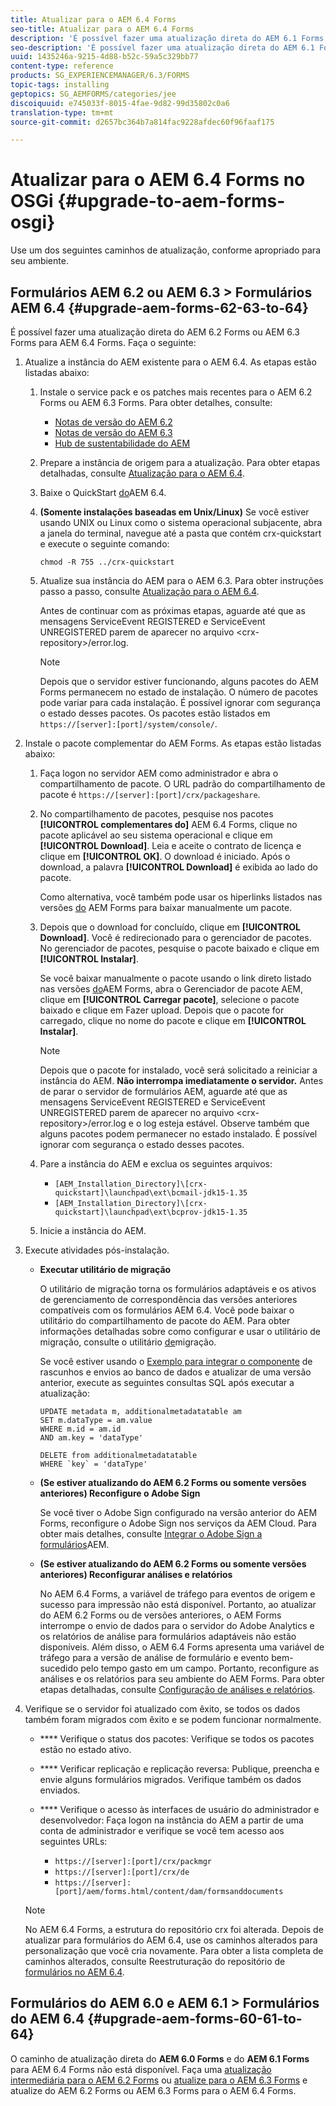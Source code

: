 ```yaml
---
title: Atualizar para o AEM 6.4 Forms
seo-title: Atualizar para o AEM 6.4 Forms
description: 'É possível fazer uma atualização direta do AEM 6.1 Forms, AEM 6.2 Forms e LiveCycle ES4 SP1 para AEM 6.3 Forms. '
seo-description: 'É possível fazer uma atualização direta do AEM 6.1 Forms, AEM 6.2 Forms e LiveCycle ES4 SP1 para AEM 6.3 Forms. '
uuid: 1435246a-9215-4d88-b52c-59a5c329bb77
content-type: reference
products: SG_EXPERIENCEMANAGER/6.3/FORMS
topic-tags: installing
geptopics: SG_AEMFORMS/categories/jee
discoiquuid: e745033f-8015-4fae-9d82-99d35802c0a6
translation-type: tm+mt
source-git-commit: d2657bc364b7a814fac9228afdec60f96faaf175

---
```



# Atualizar para o AEM 6.4 Forms no OSGi {#upgrade-to-aem-forms-osgi}

Use um dos seguintes caminhos de atualização, conforme apropriado para seu ambiente.

## Formulários AEM 6.2 ou AEM 6.3 > Formulários AEM 6.4 {#upgrade-aem-forms-62-63-to-64}

É possível fazer uma atualização direta do AEM 6.2 Forms ou AEM 6.3 Forms para AEM 6.4 Forms. Faça o seguinte:

1. Atualize a instância do AEM existente para o AEM 6.4. As etapas estão listadas abaixo:

   1. Instale o service pack e os patches mais recentes para o AEM 6.2 Forms ou AEM 6.3 Forms. Para obter detalhes, consulte:

      * [Notas de versão do AEM 6.2](https://helpx.adobe.com/experience-manager/6-2/release-notes.html)
      * [Notas de versão do AEM 6.3](https://helpx.adobe.com/experience-manager/6-3/release-notes.html)
      * [Hub de sustentabilidade do AEM](https://helpx.adobe.com/experience-manager/aem-releases-updates.html)
   1. Prepare a instância de origem para a atualização. Para obter etapas detalhadas, consulte [Atualização para o AEM 6.4](/help/sites-deploying/upgrade.md#preparing%20the%20source%20instance).
   1. Baixe o QuickStart [do](/help/sites-deploying/deploy.md#getting%20the%20software)AEM 6.4.
   1. **(Somente instalações baseadas em Unix/Linux)** Se você estiver usando UNIX ou Linux como o sistema operacional subjacente, abra a janela do terminal, navegue até a pasta que contém crx-quickstart e execute o seguinte comando:

      `chmod -R 755 ../crx-quickstart`

   1. Atualize sua instância do AEM para o AEM 6.3. Para obter instruções passo a passo, consulte [Atualização para o AEM 6.4](/help/sites-deploying/upgrade.md).

      Antes de continuar com as próximas etapas, aguarde até que as mensagens ServiceEvent REGISTERED e ServiceEvent UNREGISTERED parem de aparecer no arquivo &lt;crx-repository>/error.log.

      >[!NOTE]
      >
      >Depois que o servidor estiver funcionando, alguns pacotes do AEM Forms permanecem no estado de instalação. O número de pacotes pode variar para cada instalação. É possível ignorar com segurança o estado desses pacotes. Os pacotes estão listados em `https://[server]:[port]/system/console/`.


1. Instale o pacote complementar do AEM Forms.  As etapas estão listadas abaixo:

   1. Faça logon no servidor AEM como administrador e abra o compartilhamento de pacote. O URL padrão do compartilhamento de pacote é `https://[server]:[port]/crx/packageshare`.
   1. No compartilhamento de pacotes, pesquise nos pacotes **[!UICONTROL complementares do]** AEM 6.4 Forms, clique no pacote aplicável ao seu sistema operacional e clique em **[!UICONTROL Download]**. Leia e aceite o contrato de licença e clique em **[!UICONTROL OK]**. O download é iniciado. Após o download, a palavra **[!UICONTROL Download]** é exibida ao lado do pacote.

      Como alternativa, você também pode usar os hiperlinks listados nas versões [do](https://helpx.adobe.com/aem-forms/kb/aem-forms-releases.html) AEM Forms para baixar manualmente um pacote.

   1. Depois que o download for concluído, clique em **[!UICONTROL Download]**. Você é redirecionado para o gerenciador de pacotes. No gerenciador de pacotes, pesquise o pacote baixado e clique em **[!UICONTROL Instalar]**.

      Se você baixar manualmente o pacote usando o link direto listado nas versões [do](https://helpx.adobe.com/aem-forms/kb/aem-forms-releases.html)AEM Forms, abra o Gerenciador de pacote AEM, clique em **[!UICONTROL Carregar pacote]**, selecione o pacote baixado e clique em Fazer upload. Depois que o pacote for carregado, clique no nome do pacote e clique em **[!UICONTROL Instalar]**.

      >[!NOTE]
      >
      >Depois que o pacote for instalado, você será solicitado a reiniciar a instância do AEM. **Não interrompa imediatamente o servidor.** Antes de parar o servidor de formulários AEM, aguarde até que as mensagens ServiceEvent REGISTERED e ServiceEvent UNREGISTERED parem de aparecer no arquivo &lt;crx-repository>/error.log e o log esteja estável. Observe também que alguns pacotes podem permanecer no estado instalado. É possível ignorar com segurança o estado desses pacotes.

   1. Pare a instância do AEM e exclua os seguintes arquivos:

      * `[AEM_Installation_Directory]\[crx-quickstart]\launchpad\ext\bcmail-jdk15-1.35`
      * `[AEM_Installation_Directory]\[crx-quickstart]\launchpad\ext\bcprov-jdk15-1.35`
   1. Inicie a instância do AEM.


1. Execute atividades pós-instalação.

   * **Executar utilitário de migração**

      O utilitário de migração torna os formulários adaptáveis e os ativos de gerenciamento de correspondência das versões anteriores compatíveis com os formulários AEM 6.4. Você pode baixar o utilitário do compartilhamento de pacote do AEM. Para obter informações detalhadas sobre como configurar e usar o utilitário de migração, consulte o utilitário [de](/help/forms/using/migration-utility.md)migração.

      Se você estiver usando o [Exemplo para integrar o componente](https://helpx.adobe.com/experience-manager/6-3/forms/using/integrate-draft-submission-database.html) de rascunhos e envios ao banco de dados e atualizar de uma versão anterior, execute as seguintes consultas SQL após executar a atualização:

      ```
      UPDATE metadata m, additionalmetadatatable am
      SET m.dataType = am.value
      WHERE m.id = am.id
      AND am.key = 'dataType'
      ```

      ```
      DELETE from additionalmetadatatable
      WHERE `key` = 'dataType'
      ```

   * **(Se estiver atualizando do AEM 6.2 Forms ou somente versões anteriores) Reconfigure o Adobe Sign**

      Se você tiver o Adobe Sign configurado na versão anterior do AEM Forms, reconfigure o Adobe Sign nos serviços da AEM Cloud. Para obter mais detalhes, consulte [Integrar o Adobe Sign a formulários](/help/forms/using/adobe-sign-integration-adaptive-forms.md)AEM.

   * **(Se estiver atualizando do AEM 6.2 Forms ou somente versões anteriores) Reconfigurar análises e relatórios**

      No AEM 6.4 Forms, a variável de tráfego para eventos de origem e sucesso para impressão não está disponível. Portanto, ao atualizar do AEM 6.2 Forms ou de versões anteriores, o AEM Forms interrompe o envio de dados para o servidor do Adobe Analytics e os relatórios de análise para formulários adaptáveis não estão disponíveis. Além disso, o AEM 6.4 Forms apresenta uma variável de tráfego para a versão de análise de formulário e evento bem-sucedido pelo tempo gasto em um campo. Portanto, reconfigure as análises e os relatórios para seu ambiente do AEM Forms. Para obter etapas detalhadas, consulte [Configuração de análises e relatórios](/help/forms/using/configure-analytics-forms-documents.md).

1. Verifique se o servidor foi atualizado com êxito, se todos os dados também foram migrados com êxito e se podem funcionar normalmente.

   * **** Verifique o status dos pacotes: Verifique se todos os pacotes estão no estado ativo.
   * **** Verificar replicação e replicação reversa: Publique, preencha e envie alguns formulários migrados. Verifique também os dados enviados.
   * **** Verifique o acesso às interfaces de usuário do administrador e desenvolvedor: Faça logon na instância do AEM a partir de uma conta de administrador e verifique se você tem acesso aos seguintes URLs:

      * `https://[server]:[port]/crx/packmgr`
      * `https://[server]:[port]/crx/de`
      * `https://[server]:[port]/aem/forms.html/content/dam/formsanddocuments`
   >[!NOTE]
   No AEM 6.4 Forms, a estrutura do repositório crx foi alterada. Depois de atualizar para formulários do AEM 6.4, use os caminhos alterados para personalização que você cria novamente. Para obter a lista completa de caminhos alterados, consulte Reestruturação do repositório de [formulários no AEM 6.4](/help/sites-deploying/forms-repository-restructuring-in-aem-6-4.md).

## Formulários do AEM 6.0 e AEM 6.1 > Formulários do AEM 6.4 {#upgrade-aem-forms-60-61-to-64}

O caminho de atualização direta do **AEM 6.0 Forms** e do **AEM 6.1 Forms** para AEM 6.4 Forms não está disponível. Faça uma [atualização intermediária para o AEM 6.2 Forms](/help/forms/using/upgrade.md) ou [atualize para o AEM 6.3 Forms](/help/forms/using/upgrade.md) e atualize do AEM 6.2 Forms ou AEM 6.3 Forms para o AEM 6.4 Forms.
